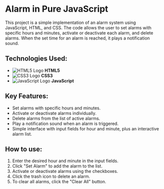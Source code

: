 # Alarm in Pure JavaScript

This project is a simple implementation of an alarm system using JavaScript, HTML, and CSS. The code allows the user to set alarms with specific hours and minutes, activate or deactivate each alarm, and delete alarms. When the set time for an alarm is reached, it plays a notification sound.

## Technologies Used:
- ![HTML5 Logo](https://upload.wikimedia.org/wikipedia/commons/thumb/6/61/HTML5_logo.svg/640px-HTML5_logo.svg.png) **HTML5**
- ![CSS3 Logo](https://upload.wikimedia.org/wikipedia/commons/6/62/CSS3_logo.svg) **CSS3**
- ![JavaScript Logo](https://upload.wikimedia.org/wikipedia/commons/6/6a/JavaScript-logo.png) **JavaScript**

## Key Features:
- Set alarms with specific hours and minutes.
- Activate or deactivate alarms individually.
- Delete alarms from the list of active alarms.
- Play a notification sound when an alarm is triggered.
- Simple interface with input fields for hour and minute, plus an interactive alarm list.

## How to use:
1. Enter the desired hour and minute in the input fields.
2. Click "Set Alarm" to add the alarm to the list.
3. Activate or deactivate alarms using the checkboxes.
4. Click the trash icon to delete an alarm.
5. To clear all alarms, click the "Clear All" button.
